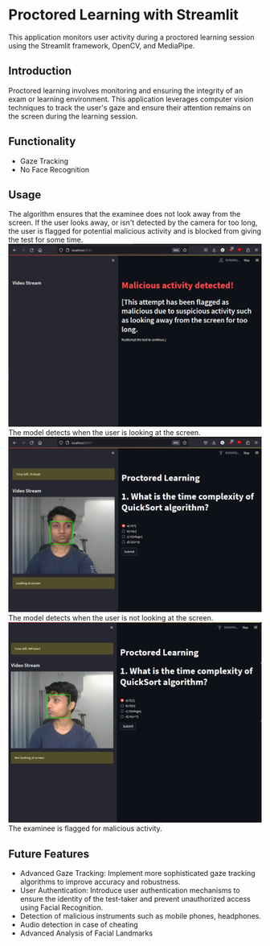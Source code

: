 # Proctored Learning with Streamlit

This application monitors user activity during a proctored learning session using the Streamlit framework, OpenCV, and MediaPipe.

## Introduction

Proctored learning involves monitoring and ensuring the integrity of an exam or learning environment. This application leverages computer vision techniques to track the user's gaze and ensure their attention remains on the screen during the learning session.
## Functionality
  - Gaze Tracking
  - No Face Recognition
## Usage
The algorithm ensures that the examinee does not look away from the screen. If the user looks away, or isn't detected by the camera for too long, the user is flagged for potential malicious activity and is blocked from giving the test for some time.
![plot](./Image1.png)
The model detects when the user is looking at the screen.
![plot](./Image2.png)
The model detects when the user is not looking at the screen.
![plot](./Image3.png)
The examinee is flagged for malicious activity.
## Future Features
  - Advanced Gaze Tracking: Implement more sophisticated gaze tracking algorithms to improve accuracy and robustness.
  - User Authentication: Introduce user authentication mechanisms to ensure the identity of the test-taker and prevent unauthorized access using Facial Recognition.
  - Detection of malicious instruments such as mobile phones, headphones.
  - Audio detection in case of cheating
  - Advanced Analysis of Facial Landmarks

